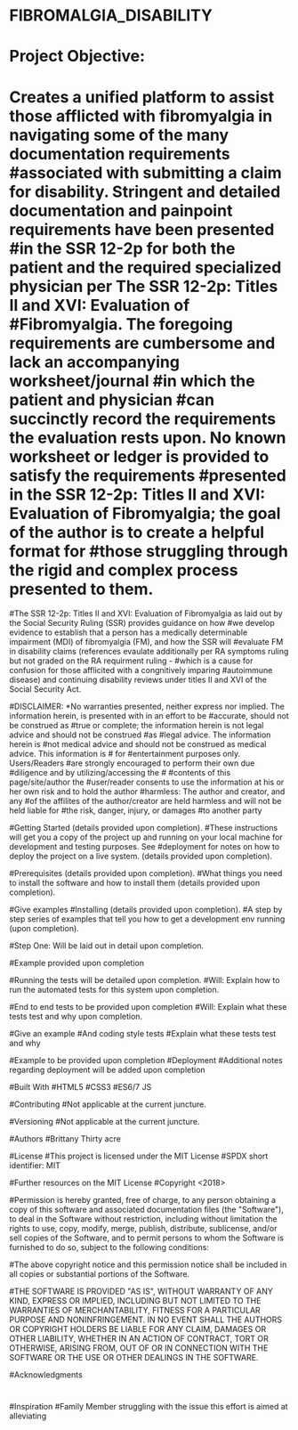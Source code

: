 
# FIBROMALGIA_DISABILITY 
# Project Objective: 
# Creates a unified platform to assist those afflicted with fibromyalgia in navigating some of the many documentation requirements  #associated with submitting a claim for disability. Stringent and detailed documentation and painpoint requirements have been presented #in the SSR 12-2p for both the patient and the required specialized physician per The SSR 12-2p: Titles II and XVI: Evaluation of #Fibromyalgia. The foregoing requirements are cumbersome and lack an accompanying worksheet/journal #in which the patient and physician #can succinctly record the requirements the evaluation rests upon. No known worksheet or ledger is provided to satisfy the requirements #presented in the SSR 12-2p: Titles II and XVI: Evaluation of Fibromyalgia; the goal of the author is to create a helpful format for #those struggling through the rigid and complex process presented to them. 
#The SSR 12-2p: Titles II and XVI: Evaluation of Fibromyalgia as laid out by the Social Security Ruling (SSR) provides guidance on how #we develop evidence to establish that a person has a medically determinable impairment (MDI) of fibromyalgia (FM), and how the SSR will #evaluate FM in disability claims (references evaulate additionally per RA symptoms ruling but not graded on the RA requirment ruling - #which is a cause for confusion for those afflicited with a congnitively imparing #autoimmune disease) and continuing disability reviews under titles II and XVI of the Social Security Act. 

#DISCLAIMER: *No warranties presented, neither express nor implied. The information herein, is presented with in an effort to be #accurate, should not be construed as #true or complete; the information herein is not legal advice and should not be   construed #as #legal advice. The information herein is #not medical advice and should not be construed as medical advice. This information is # for #entertainment purposes only. Users/Readers #are strongly encouraged to perform their own due #diligence and by utilizing/accessing the # #contents of this page/site/author the #user/reader consents to use the information at his or her own risk and to hold the author #harmless:  The author and creator, and any #of the affilites of the author/creator are held harmless and will not be held liable for #the risk, danger, injury, or damages #to another party



#Getting Started (details provided upon completion).
#These instructions will get you a copy of the project up and running on your local machine for development and testing purposes. See #deployment for notes on how to deploy the project on a live system. (details provided upon completion).

#Prerequisites (details provided upon completion).
#What things you need to install the software and how to install them (details provided upon completion).

#Give examples
#Installing (details provided upon completion).
#A step by step series of examples that tell you how to get a development env running (upon completion).

#Step One: Will be laid out in detail upon completion.

#Example provided upon completion

#Running the tests will be detailed upon completion.
#Will: Explain how to run the automated tests for this system upon completion.

#End to end tests to be provided upon completion
#Will: Explain what these tests test and why upon completion.

#Give an example
#And coding style tests
#Explain what these tests test and why

#Example to be provided upon completion
#Deployment
#Additional notes regarding deployment will be added upon completion

#Built With
#HTML5
#CSS3
#ES6/7 JS

#Contributing
#Not applicable at the current juncture. 

#Versioning
#Not applicable at the current juncture. 

#Authors
#Brittany Thirty acre


#License
#This project is licensed under the MIT License 
#SPDX short identifier: MIT

#Further resources on the MIT License
#Copyright <2018> <COPYRIGHT HOLDER>

#Permission is hereby granted, free of charge, to any person obtaining a copy of this software and associated documentation files (the "Software"), to deal in the Software without restriction, including without limitation the rights to use, copy, modify, merge, publish, distribute, sublicense, and/or sell copies of the Software, and to permit persons to whom the Software is furnished to do so, subject to the following conditions:

#The above copyright notice and this permission notice shall be included in all copies or substantial portions of the Software.

#THE SOFTWARE IS PROVIDED "AS IS", WITHOUT WARRANTY OF ANY KIND, EXPRESS OR IMPLIED, INCLUDING BUT NOT LIMITED TO THE WARRANTIES OF MERCHANTABILITY, FITNESS FOR A PARTICULAR PURPOSE AND NONINFRINGEMENT. IN NO EVENT SHALL THE AUTHORS OR COPYRIGHT HOLDERS BE LIABLE FOR ANY CLAIM, DAMAGES OR OTHER LIABILITY, WHETHER IN AN ACTION OF CONTRACT, TORT OR OTHERWISE, ARISING FROM, OUT OF OR IN CONNECTION WITH THE SOFTWARE OR THE USE OR OTHER DEALINGS IN THE SOFTWARE.

#Acknowledgments
#
#Inspiration
#Family Member struggling with the issue this effort is aimed at alleviating
